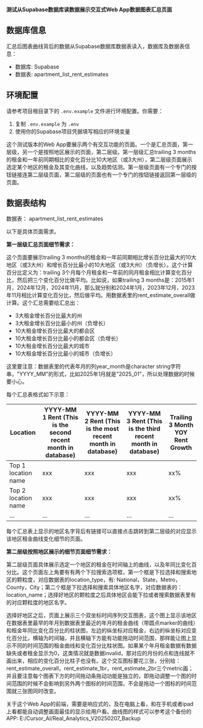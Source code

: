 **测试从Supabase数据库读数据展示交互式Web App数据图表汇总页面**

## 数据库信息
汇总后图表曲线背后的数据从Supabase数据库数据表读入，数据库及数据表信息：

* 数据库: Supabase
* 数据表: apartment_list_rent_estimates

## 环境配置
请参考项目根目录下的 `.env.example` 文件进行环境配置。你需要：
1. 复制 `.env.example` 为 `.env`
2. 使用你的Supabase项目凭据填写相应的环境变量

这个测试版本的Web App要展示两个有交互功能的页面。一个是汇总页面，第一层级，另一个是按照地区展示的页面，第二层级。第一层级汇总trailing 3 months的租金和一年前同期相比的变化百分比10大地区（或3大州），第二层级页面展示选定某个地区的租金及其变化曲线，以及趋势估测。第一层级页面有一个专门的按钮链接连第二层级页面，第二层级的页面也有一个专门的按钮链接返回第一层级的页面。

## 数据表结构
数据表： apartment_list_rent_estimates

以下是具体页面需求。

**第一层级汇总页面细节需求：**

这个页面要展示trailing 3 months的租金和一年前同期相比增长百分比最大的10大地区（或3大州）和增长百分比最小的10大地区（或3大州）（负增长）。这个计算百分比定义为：trailing 3个月每个月租金和一年前的同月租金相比计算变化百分比，然后把三个变化百分比做平均。比如说，如果trailing 3 months是：2015年1月，2024年12月，2024年11月，那么就分别和2024年1月，2023年12月，2023年11月相比计算变化百分比，然后做平均。用数据表里的rent_estimate_overall做计算。这个汇总需要给汇总出：

* 3大租金增长百分比最大的州
* 3大租金增长百分比最小的州（负增长）
* 10大租金增长百分比最大的都会区
* 10大租金增长百分比最小的都会区（负增长）
* 10大租金增长百分比最大的城市
* 10大租金增长百分比最小的城市（负增长）

这里要注意：数据表里的代表年月的列year_month是character string字符串，"YYYY_MM"的形式，比如2025年1月就是"2025_01"，所以处理数据的时候要小心。

每个汇总表格式如下示意：

| Location | YYYY-MM 1 Rent (This is the second recent month in database) | YYYY-MM 2 Rent (This is the most recent month in database) | YYYY-MM 3 Rent (This is the third recent month in database) | Trailing 3 Month YOY Rent Growth |
| --- | --- | --- | --- | --- |
| Top 1 location name | xxx | xxx | xxx | xx% |
| Top 2 location name | xxx | xxx | xxx | xx% |
| … | … | … | … | … |

每个汇总表上显示的地区名字背后有链接可以直接点击跳转到第二层级的对应显示该地区租金曲线变化细节的页面。

**第二层级按照地区展示的细节页面细节需求：**

第二层级页面具体展示选定一个地区的租金在时间轴上的曲线，以及年同比变化百分比。这个页面左上角要有有两个下拉搜索选项框，第一个框是下拉选择和搜索地区的颗粒度，对应数据表的location_type，有: National，State，Metro，County，City；第二个框是下拉选择和搜索具体地区名字，对应数据表的：location_name；选择好地区的颗粒度之后具体地区会能下拉或者搜索数据表里有的对应颗粒度的地区名字。

选择好地区之后，页面上展示三个双坐标时间序列交互图表，这个图上显示该地区在数据表里最早的年月到数据表里最近的年月的租金曲线（带圆点marker的曲线）和租金年同比变化百分比的柱状图，左边的纵坐标对应租金，右边的纵坐标对应变化百分比，横轴为时间轴，并且横轴下方能有功能拖动时间范围，那样能让图上显示不同的时间范围的租金曲线和变化百分比柱状图。如果某个年月租金数据有数据缺失或者租金显示为0，这类情况就是数据invalid，那对应的月份的点和连线就不画出来，相应的变化百分比柱子也没有。这个交互图标要花三张，分别给：rent_estimate_overall，rent_estimate_1br，rent_estimate_2br三个metric画；并且要注意每个图表下方的时间拖动条拖动功能是独立的，即拖动调整一个图的时间范围的时候不会影响到另外两个图标的时间范围，不会是拖动一个图标的时间范围就三张图同时改变。

关于这个Web App的前端，需要是响应式的，及在电脑上看，和在手机或者ipad上看都能自动调整画面最佳的显示给用户看。曲线图的样式可以参考这个备份的APP: E:/Cursor_AI/Real_Analytics_V20250207_Backup